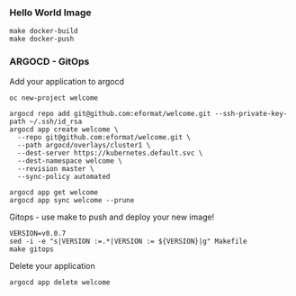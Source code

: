 ### Hello World Image

```
make docker-build
make docker-push
```

### ARGOCD - GitOps

Add your application to argocd
```
oc new-project welcome

argocd repo add git@github.com:eformat/welcome.git --ssh-private-key-path ~/.ssh/id_rsa
argocd app create welcome \
  --repo git@github.com:eformat/welcome.git \
  --path argocd/overlays/cluster1 \
  --dest-server https://kubernetes.default.svc \
  --dest-namespace welcome \
  --revision master \
  --sync-policy automated

argocd app get welcome
argocd app sync welcome --prune
```

Gitops - use make to push and deploy your new image!

```
VERSION=v0.0.7
sed -i -e "s|VERSION :=.*|VERSION := ${VERSION}|g" Makefile
make gitops
```

Delete your application
```
argocd app delete welcome
```
